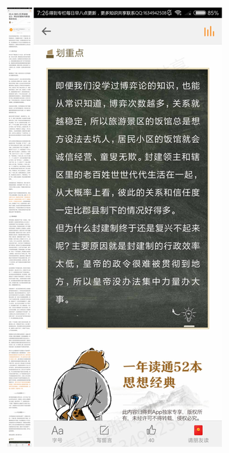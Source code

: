 ![](../../images/2017年11月/XY1109陆机《五等诸侯论》：再谈封建制与郡县制的优劣.jpg)
![](../../images/2017年11月/XY1109陆机《五等诸侯论》：再谈封建制与郡县制的优劣2.jpg)
